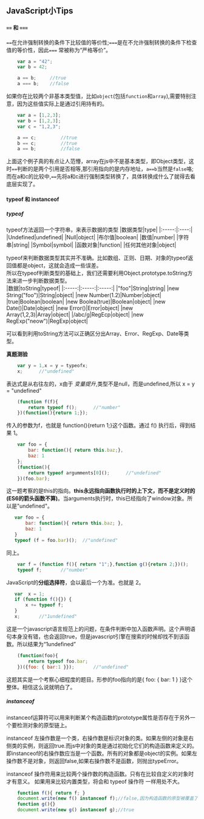 ## JavaScript小Tips

#### `==` 和 `===`
`==`在允许强制转换的条件下比较值的等价性;`===`是在不允许强制转换的条件下检查值的等价性，因此`===`
常被称为“严格等价”。  

```JavaScript
    var a = "42";
    var b = 42;

    a == b;     //true
    a === b;    //false
```  
如果你在比较两个非基本类型值，比如`object`(包括`function`和`array`),需要特别注意，因为这些值实际上是通过引用持有的。

```JavaScript
    var a = [1,2,3];
    var b = [1,2,3];
    var c = "1,2,3";

    a == c;         //true
    b == c;         //true
    a == b;         //false
```  
上面这个例子真的有点让人范懵，array在js中不是基本类型，即Object类型，这时`==`判断的是两个引用是否相等,那引用指向的是内存地址，`a==b`当然是`false`咯;  
而在a和c的比较中,`==`先将a和c进行强制类型转换了，具体转换成什么了就得去看底层实现了。

#### typeof 和 instanceof

##### typeof
typeof方法返回一个字符串，来表示数据的类型
|数据类型|type|
|:-----:|:----:|
|Undefined|undefined|
|Null|object|
|布尔值|boolean|
|数值|number|
|字符串|string|
|Symbol|symbol|
|函数对象|function|
|任何其他对象|object|  

typeof来判断数据类型其实并不准确。比如数组、正则、日期、对象的typeof返回值都是object，这就会造成一些误差。  
所以在typeof判断类型的基础上，我们还需要利用Object.prototype.toString方法来进一步判断数据类型。  
|数据|toString|typeof|
|:-----:|:-----:|:-----:|
|"foo"|String|string|
|new String("foo")|String|object|
|new Number(1.2)|Number|object|
|true|Boolean|boolean|
|new Boolea(true)|Boolean|object|
|new Date()|Date|object|
|new Error()|Error|object|
|new Array(1,2,3)|Array|object|
|/abc/g|RegEcp|object|
|new RegExp("neow")|RegExp|object|  

可以看到利用toString方法可以正确区分出Array、Error、RegExp、Date等类型。  

**真题测验**
```JavaScript
    var y = 1,x = y = typeofx;
    x;      //"undefined"
```
表达式是从右往左的，x由于 *变量提升*,类型不是null，而是undefined,所以 x = y = "undefined"

```JavaScript
    (function f(f){
        return typeof f();      //"number"
    })(function(){return 1;});
```
传入的参数为f，也就是 function(){return 1;}这个函数。通过 f() 执行后，得到结果 1。  

```JavaScript
    var foo = {
        bar: function(){ return this.baz;},
        baz: 1
    };
    (function(){
        return typeof argumments[0]();      //"undefined"
    })(foo.bar);
```
这一题考察的是this的指向。**this永远指向函数执行时的上下文，而不是定义时的(ES6的箭头函数不算)**。当arguments执行时，this已经指向了window对象。所以是"undefined"。  

```JavaScript
   var foo = {
       bar: function(){ return this.baz; },
       baz: 1
   } 
   typeof (f = foo.bar)();  //"undefined"
```
同上。  

```JavaScript
    var f = (function f(){ return "1";},function g(){return 2;})();
    typeof f;       //"number"
```
JavaScript的**分组选择符**，会以最后一个为准。也就是 2。

```JavaScript
   var  x = 1;
   if (function f(){}) {
       x += typeof f;
   } 
   x;       //"1undefined"
```
这是一个javascript语言规范上的问题，在条件判断中加入函数声明。这个声明语句本身没有错，也会返回true，但是javascript引擎在搜索的时候却找不到该函数。所以结果为“1undefined”

```JavaScript
    (function(foo){
        return typeof foo.bar;
    })({foo: { bar:1 }});       //"undefined"
```
这题其实是一个考察心细程度的题目。形参的foo指向的是{ foo: { bar: 1 } }这个整体。相信这么说就明白了。


##### instanceof
instanceof运算符可以用来判断某个构造函数的prototype属性是否存在于另外一个要检测对象的原型链上。  

instanceof 左操作数是一个类，右操作数是标识对象的类。如果左侧的对象是右侧类的实例，则返回true.而js中对象的类是通过初始化它们的构造函数来定义的。即instanceof的右操作数应当是一个函数。所有的对象都是object的实例。如果左操作数不是对象，则返回false,如果右操作数不是函数，则抛出typeError。  

instanceof 操作符用来比较两个操作数的构造函数。只有在比较自定义的对象时才有意义。 如果用来比较内置类型，将会和 typeof 操作符 一样用处不大。

``` JavaScript
    function f(){ return f; }
    document.write(new f() instanceof f);//false,因为构造函数的原型被覆盖了
    function g(){}
    document.write(new g() instanceof g);//true
```